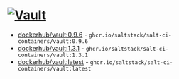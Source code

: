 # [![Vault](https://github.com/saltstack/salt-ci-containers/actions/workflows/vault-containers.yml/badge.svg)](https://github.com/saltstack/salt-ci-containers/actions/workflows/vault-containers.yml)

- [dockerhub/vault:0.9.6](https://hub.docker.com/r/_/vault/tags?name=0.9.6) - `ghcr.io/saltstack/salt-ci-containers/vault:0.9.6`
- [dockerhub/vault:1.3.1](https://hub.docker.com/r/_/vault/tags?name=1.3.1) - `ghcr.io/saltstack/salt-ci-containers/vault:1.3.1`
- [dockerhub/vault:latest](https://hub.docker.com/r/_/vault/tags?name=latest) - `ghcr.io/saltstack/salt-ci-containers/vault:latest`
